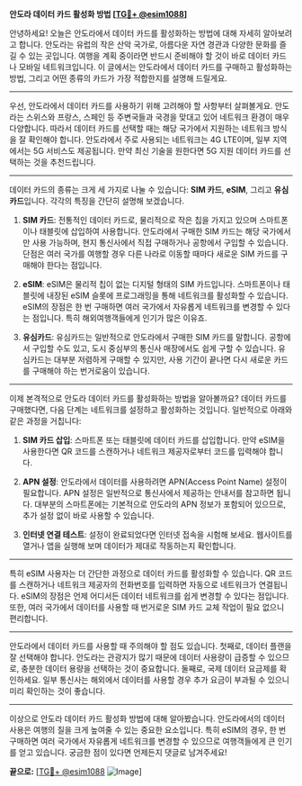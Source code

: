 **안도라 데이터 카드 활성화 방법 [[TG💪+ @esim1088](https://t.me/s/esim1088)]**

안녕하세요! 오늘은 안도라에서 데이터 카드를 활성화하는 방법에 대해 자세히 알아보려고 합니다. 안도라는 유럽의 작은 산악 국가로, 아름다운 자연 경관과 다양한 문화를 즐길 수 있는 곳입니다. 여행을 계획 중이라면 반드시 준비해야 할 것이 바로 데이터 카드나 모바일 네트워크입니다. 이 글에서는 안도라에서 데이터 카드를 구매하고 활성화하는 방법, 그리고 어떤 종류의 카드가 가장 적합한지를 설명해 드릴게요.

---

우선, 안도라에서 데이터 카드를 사용하기 위해 고려해야 할 사항부터 살펴볼게요. 안도라는 스위스와 프랑스, 스페인 등 주변국들과 국경을 맞대고 있어 네트워크 환경이 매우 다양합니다. 따라서 데이터 카드를 선택할 때는 해당 국가에서 지원하는 네트워크 방식을 잘 확인해야 합니다. 안도라에서 주로 사용되는 네트워크는 4G LTE이며, 일부 지역에서는 5G 서비스도 제공됩니다. 만약 최신 기술을 원한다면 5G 지원 데이터 카드를 선택하는 것을 추천드립니다.

---

데이터 카드의 종류는 크게 세 가지로 나눌 수 있습니다: **SIM 카드**, **eSIM**, 그리고 **유심카드**입니다. 각각의 특징을 간단히 설명해 보겠습니다.

1. **SIM 카드**: 전통적인 데이터 카드로, 물리적으로 작은 칩을 가지고 있으며 스마트폰이나 태블릿에 삽입하여 사용합니다. 안도라에서 구매한 SIM 카드는 해당 국가에서만 사용 가능하며, 현지 통신사에서 직접 구매하거나 공항에서 구입할 수 있습니다. 단점은 여러 국가를 여행할 경우 다른 나라로 이동할 때마다 새로운 SIM 카드를 구매해야 한다는 점입니다.

2. **eSIM**: eSIM은 물리적 칩이 없는 디지털 형태의 SIM 카드입니다. 스마트폰이나 태블릿에 내장된 eSIM 슬롯에 프로그래밍을 통해 네트워크를 활성화할 수 있습니다. eSIM의 장점은 한 번 구매하면 여러 국가에서 자유롭게 네트워크를 변경할 수 있다는 점입니다. 특히 해외여행객들에게 인기가 많은 이유죠.

3. **유심카드**: 유심카드는 일반적으로 안도라에서 구매한 SIM 카드를 말합니다. 공항에서 구입할 수도 있고, 도시 중심부의 통신사 매장에서도 쉽게 구할 수 있습니다. 유심카드는 대부분 저렴하게 구매할 수 있지만, 사용 기간이 끝나면 다시 새로운 카드를 구매해야 하는 번거로움이 있습니다.

---

이제 본격적으로 안도라 데이터 카드를 활성화하는 방법을 알아볼까요? 데이터 카드를 구매했다면, 다음 단계는 네트워크를 설정하고 활성화하는 것입니다. 일반적으로 아래와 같은 과정을 거칩니다:

1. **SIM 카드 삽입**: 스마트폰 또는 태블릿에 데이터 카드를 삽입합니다. 만약 eSIM을 사용한다면 QR 코드를 스캔하거나 네트워크 제공자로부터 코드를 입력해야 합니다.

2. **APN 설정**: 안도라에서 데이터를 사용하려면 APN(Access Point Name) 설정이 필요합니다. APN 설정은 일반적으로 통신사에서 제공하는 안내서를 참고하면 됩니다. 대부분의 스마트폰에는 기본적으로 안도라의 APN 정보가 포함되어 있으므로, 추가 설정 없이 바로 사용할 수 있습니다.

3. **인터넷 연결 테스트**: 설정이 완료되었다면 인터넷 접속을 시험해 보세요. 웹사이트를 열거나 앱을 실행해 보며 데이터가 제대로 작동하는지 확인합니다.

---

특히 eSIM 사용자는 더 간단한 과정으로 데이터 카드를 활성화할 수 있습니다. QR 코드를 스캔하거나 네트워크 제공자의 전화번호를 입력하면 자동으로 네트워크가 연결됩니다. eSIM의 장점은 언제 어디서든 데이터 네트워크를 쉽게 변경할 수 있다는 점입니다. 또한, 여러 국가에서 데이터를 사용할 때 번거로운 SIM 카드 교체 작업이 필요 없으니 편리합니다.

---

안도라에서 데이터 카드를 사용할 때 주의해야 할 점도 있습니다. 첫째로, 데이터 플랜을 잘 선택해야 합니다. 안도라는 관광지가 많기 때문에 데이터 사용량이 급증할 수 있으므로, 충분한 데이터 용량을 선택하는 것이 중요합니다. 둘째로, 국제 데이터 요금제를 확인하세요. 일부 통신사는 해외에서 데이터를 사용할 경우 추가 요금이 부과될 수 있으니 미리 확인하는 것이 좋습니다.

---

이상으로 안도라 데이터 카드 활성화 방법에 대해 알아봤습니다. 안도라에서의 데이터 사용은 여행의 질을 크게 높여줄 수 있는 중요한 요소입니다. 특히 eSIM의 경우, 한 번 구매하면 여러 국가에서 자유롭게 네트워크를 변경할 수 있으므로 여행객들에게 큰 인기를 얻고 있습니다. 궁금한 점이 있다면 언제든지 댓글로 남겨주세요!

**끝으로:** [[TG💪+ @esim1088](https://t.me/s/esim1088) ![Image](https://i.postimg.cc/Y0z9fWf4/image.png)]